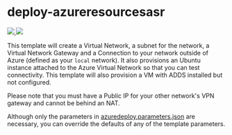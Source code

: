 # deploy-azureresourcesasr

<a href="https://portal.azure.com/#create/Microsoft.Template/uri/https%3A%2F%2Fraw.githubusercontent.com%2Fmharrison0224%2Fdeploy-azureresourcesasr%2Fmaster%2Fazuredeploy.json" target="_blank">
    <img src="http://azuredeploy.net/deploybutton.png"/>
</a>
<a href="http://armviz.io/#/?load=https%3A%2F%2Fraw.githubusercontent.com%2FAzure%2Fazure-quickstart-templates%2Fmaster%2F201-site-to-site-vpn%2Fazuredeploy.json" target="_blank">
    <img src="http://armviz.io/visualizebutton.png"/>
</a>

This template will create a Virtual Network, a subnet for the network, a Virtual Network Gateway and a Connection to your network outside of Azure (defined as your `local` network). It also provisions an Ubuntu instance attached to the Azure Virtual Network so that you can test connectivity. This template will also provision a VM with ADDS installed but not configured. 

Please note that you must have a Public IP for your other network's VPN gateway and cannot be behind an NAT.

Although only the parameters in [azuredeploy.parameters.json](./azuredeploy.parameters.json) are necessary, you can override the defaults of any of the template parameters.
